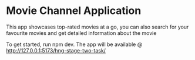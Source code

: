 # Movie Channel Application
This app showcases top-rated movies at a go, you can also search for your favourite movies and get detailed information about the movie 

To get started, run npm dev.
The app will be available @ http://127.0.0.1:5173/hng-stage-two-task/

